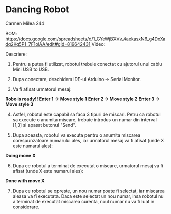 # Dancing Robot
Carmen Milea 244

BOM: https://docs.google.com/spreadsheets/d/1_GYeWjBXVv_4aekasxN6_g4DxXadq2Kq5P1_7F1olAA/edit#gid=819642431 
Video: 

Descriere:

1. Pentru a putea fi utilizat, robotul trebuie conectat cu ajutorul unui cablu Mini USB to USB.

2. Dupa conectare, deschidem IDE-ul Arduino -> Serial Monitor. 

3. Va fi afisat urmatorul mesaj:

**Robo is ready!!**
**Enter 1 ->  Move style 1**
**Enter 2 ->  Move style 2**
**Enter 3 ->  Move style 3**

4. Astfel, robotul este capabil sa faca 3 tipuri de miscari. Petru ca robotul sa execute o anumita miscare, trebuie introdus un numar din interval [1,3] si apasat butonul "Send".

5. Dupa aceasta, robotul va executa pentru o anumita miscarea corespunzatoare numarului ales, iar urmatorul mesaj va fi afisat (unde X este numarul ales):

**Doing move X**

6. Dupa ce robotul a terminat de executat o miscare, urmatorul mesaj va fi afisat (unde X este numarul ales):

**Done with move X**

7. Dupa ce robotul se opreste, un nou numar poate fi selectat, iar miscarea aleasa va fi executata. Daca este selectat un nou numar, insa robotul nu a terminat de executat miscarea curenta, noul numar nu va fi luat in considerare.



